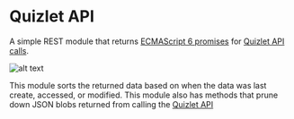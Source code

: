 # Quizlet API

A simple REST module that returns [ECMAScript 6 promises](http://www.ecma-international.org/ecma-262/6.0/#sec-promise-constructor) for [Quizlet API calls](https://quizlet.com/api/2.0/docs/api-intro).

![alt text](https://quizlet.com/static/ThisUsesQuizlet-Blue.png "Powered by Quizlet")

This module sorts the returned data based on when the data was last create, accessed, or modified.
This module also has methods that prune down JSON blobs returned from calling the [Quizlet API](https://quizlet.com/api/2.0/docs/api-intro)
